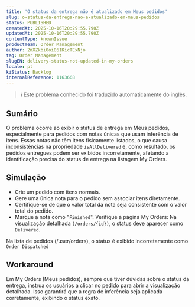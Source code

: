 ```yaml
---
title: 'O status da entrega não é atualizado em Meus pedidos'
slug: o-status-da-entrega-nao-e-atualizado-em-meus-pedidos
status: PUBLISHED
createdAt: 2025-10-16T20:29:55.790Z
updatedAt: 2025-10-16T20:29:55.790Z
contentType: knownIssue
productTeam: Order Management
author: 2mXZkbi0oi061KicTExNjo
tag: Order Management
slugEN: delivery-status-not-updated-in-my-orders
locale: pt
kiStatus: Backlog
internalReference: 1163668
---
```


>ℹ️ Este problema conhecido foi traduzido automaticamente do inglês.

## Sumário


O problema ocorre ao exibir o status de entrega em Meus pedidos, especialmente para pedidos com notas únicas que usam inferência de itens.
Essas notas não têm itens fisicamente listados, o que causa inconsistências na propriedade `isAllDelivered` e, como resultado, os pedidos entregues podem ser exibidos incorretamente, afetando a identificação precisa do status de entrega na listagem My Orders.
## Simulação



- Crie um pedido com itens normais.
- Gere uma única nota para o pedido sem associar itens diretamente.
- Certifique-se de que o valor total da nota seja consistente com o valor total do pedido.
- Marque a nota como "`Finished`".
Verifique a página My Orders: Na visualização detalhada `(/orders/{id})`, o status deve aparecer como `Delivered`.

Na lista de pedidos (/user/orders), o status é exibido incorretamente como `Order Dispatched`
## Workaround


Em My Orders (Meus pedidos), sempre que tiver dúvidas sobre o status da entrega, instrua os usuários a clicar no pedido para abrir a visualização detalhada. Isso garantirá que a regra de inferência seja aplicada corretamente, exibindo o status exato.



